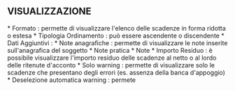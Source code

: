 ## VISUALIZZAZIONE
 \* Formato :  permette di visualizzare l'elenco delle scadenze in forma ridotta o estesa
 \* Tipologia Ordinamento :  può essere ascendente o discendente
 \* Dati Aggiuntivi : 
 \* Note anagrafiche :  permette di visualizzare le note inserite sull'anagrafica del soggetto
 \* Note pratica
 \* Note
 \* Importo Residuo :  è possibile visualizzare l'importo residuo delle scadenze al netto o al lordo delle ritenute d'acconto
 \* Solo warning :  permette di visualizzare solo le scadenze che presentano degli errori (es. assenza della banca d'appoggio)
 \* Deselezione automatica warning :  permete

